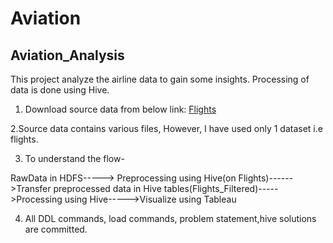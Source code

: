 # Aviation
## Aviation_Analysis
This project analyze the airline data to gain some insights. Processing of data is done using Hive.
1. Download source data from below link:
[Flights](https://drive.google.com/open?id=1c7ojvdtlDprlOovr-IApTble-nw9eiE7)

2.Source data contains various files, However, I have used only 1 dataset i.e flights.

3. To understand the flow- 

RawData in HDFS-----> Preprocessing using Hive(on Flights)------>Transfer preprocessed data in Hive tables(Flights_Filtered)----->Processing using Hive----->Visualize using Tableau

4. All DDL commands, load commands, problem statement,hive solutions are committed.


